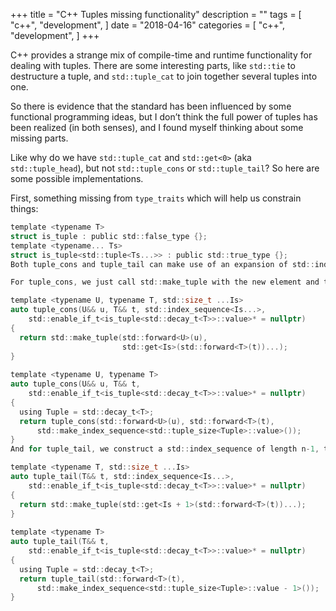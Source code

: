 +++
title = "C++ Tuples missing functionality"
description = ""
tags = [
    "c++",
    "development",
]
date = "2018-04-16"
categories = [
    "c++",
    "development",
]
+++


C++ provides a strange mix of compile-time and runtime functionality for dealing with tuples. There are some interesting parts, like `std::tie` to destructure a tuple, and `std::tuple_cat` to join together several tuples into one.

So there is evidence that the standard has been influenced by some functional programming ideas, but I don’t think the full power of tuples has been realized (in both senses), and I found myself thinking about some missing parts.

Like why do we have `std::tuple_cat` and `std::get<0>` (aka `std::tuple_head`), but not `std::tuple_cons` or `std::tuple_tail`? So here are some possible implementations.

First, something missing from `type_traits` which will help us constrain things:

```c
template <typename T>
struct is_tuple : public std::false_type {};
template <typename... Ts>
struct is_tuple<std::tuple<Ts...>> : public std::true_type {};
Both tuple_cons and tuple_tail can make use of an expansion of std::index_sequence to work their magic, with a user-facing function that provides the appropriate std::index_sequence to an overload.

For tuple_cons, we just call std::make_tuple with the new element and the result of expanding std::get across the other tuple:

template <typename U, typename T, std::size_t ...Is>
auto tuple_cons(U&& u, T&& t, std::index_sequence<Is...>,
    std::enable_if_t<is_tuple<std::decay_t<T>>::value>* = nullptr)
{
  return std::make_tuple(std::forward<U>(u), 
                         std::get<Is>(std::forward<T>(t))...);
}
 
template <typename U, typename T>
auto tuple_cons(U&& u, T&& t,
    std::enable_if_t<is_tuple<std::decay_t<T>>::value>* = nullptr)
{
  using Tuple = std::decay_t<T>;
  return tuple_cons(std::forward<U>(u), std::forward<T>(t),
      std::make_index_sequence<std::tuple_size<Tuple>::value>());
}
And for tuple_tail, we construct a std::index_sequence of length n-1, then offset it by one in the expansion to obtain the tail:

template <typename T, std::size_t ...Is>
auto tuple_tail(T&& t, std::index_sequence<Is...>,
    std::enable_if_t<is_tuple<std::decay_t<T>>::value>* = nullptr)
{
  return std::make_tuple(std::get<Is + 1>(std::forward<T>(t))...);
}
 
template <typename T>
auto tuple_tail(T&& t, 
    std::enable_if_t<is_tuple<std::decay_t<T>>::value>* = nullptr)
{
  using Tuple = std::decay_t<T>;
  return tuple_tail(std::forward<T>(t),
      std::make_index_sequence<std::tuple_size<Tuple>::value - 1>());
}
```
